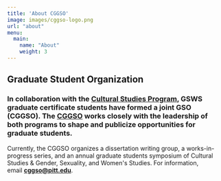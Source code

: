 ```yaml
---
title: 'About CGGSO'
image: images/cggso-logo.png
url: "about"
menu:
  main:
    name: "About"
    weight: 3
---
```


## Graduate Student Organization

### In collaboration with the [Cultural Studies Program](https://www.culturalstudies.pitt.edu), GSWS graduate certificate students have formed a joint GSO (CGGSO). The [CGGSO](https://www.gsws.pitt.edu/academics/graduate-studies/graduate-student-organization) works closely with the leadership of both programs to shape and publicize opportunities for graduate students.

Currently, the CGGSO organizes a dissertation writing group, a works-in-progress series, and an annual graduate students symposium of Cultural Studies & Gender, Sexuality, and Women's Studies. For information, email **cggso@pitt.edu**.